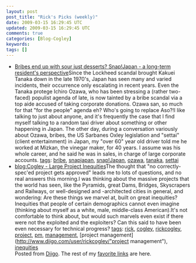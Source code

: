 ```yaml
---           
layout: post
post_title: "Rick's Picks (weekly)"
date: 2009-03-15 16:29:45 UTC
updated: 2009-03-15 16:29:45 UTC
comments: true
categories: [Blog-Cogley]
keywords: 
tags: []
---
```

 
- [Bribes end up with sour just desserts? Snap!Japan - a long-term resident's perspective](http://rick.cogley.info/snapjapan/index.php?id=595444350150370037)Since the Lockheed scandal brought Kakuei Tanaka down in the late 1970's, Japan has seen many and varied incidents, their occurrence only escalating in recent years. Even the Tanaka protege Ichiro Ozawa, who has been stressing a (rather two-faced) populist agenda of late, is now tainted by a bribe scandal via a top aide accused of taking corporate donations. Ozawa san, so much for that "for the people" agenda eh? Who's going to replace Aso?!I like talking to just about anyone, and it's frequently the case that I find myself talking to a random taxi driver about something or other happening in Japan. The other day, during a conversation variously about Ozawa, bribes, the US Sarbanes Oxley legislation and "settai" (client entertainment) in Japan, my "over 60" year old driver told me he worked at Mizkan, the vinegar maker, for 40 years. I assume was his whole career, and he said he was in sales, in charge of large corporate accounts. [tags](http://www.diigo.com/cloud/rickcogley): [bribe](http://www.diigo.com/user/rickcogley/bribe), [snapjapan](http://www.diigo.com/user/rickcogley/snapjapan), [snap!Japan](http://www.diigo.com/user/rickcogley/snap!Japan), [ozawa](http://www.diigo.com/user/rickcogley/ozawa), [tanaka](http://www.diigo.com/user/rickcogley/tanaka), [settai](http://www.diigo.com/user/rickcogley/settai)
- [blog:Cogley - Large Project Inequities](http://rick.cogley.info/blog/index.php?id=8813785380168519729)The thought that "no correctly-spec'ed project gets approved" leads me to lots of questions, and no real answers this morning.I was thinking about the massive projects that the world has seen, like the Pyramids, great Dams, Bridges, Skyscrapers and Railways, or well-designed and -architected cities in general, and wondering: Are these things we marvel at, built on great inequities? Inequities that people of certain demographics cannot even imagine (thinking about myself as a white, male, middle-class American).It's not comfortable to think about, but would such marvels even exist if there were not the exploited and the exploiters? Can this said to have been even necessary for technical progress? [tags](http://www.diigo.com/cloud/rickcogley): [rick](http://www.diigo.com/user/rickcogley/rick), [cogley](http://www.diigo.com/user/rickcogley/cogley), [rickcogley](http://www.diigo.com/user/rickcogley/rickcogley), [project](http://www.diigo.com/user/rickcogley/project), [pm](http://www.diigo.com/user/rickcogley/pm), [management](http://www.diigo.com/user/rickcogley/management), [project management](http://www.diigo.com/user/rickcogley/"project management"), [inequities](http://www.diigo.com/user/rickcogley/inequities)
<br />Posted from [Diigo](http://www.diigo.com). The rest of my [favorite links](http://www.diigo.com/user/rickcogley) are here.
